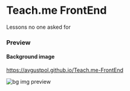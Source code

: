# Teach.me FrontEnd
Lessons no one asked for


### Preview 
#### Background image 

https://avgustpol.github.io/Teach.me-FrontEnd

![bg img preview](https://github.com/AvgustPol/Teach.me-FrontEnd/blob/master/demo/responsive-img-bg.gif?raw=true)
